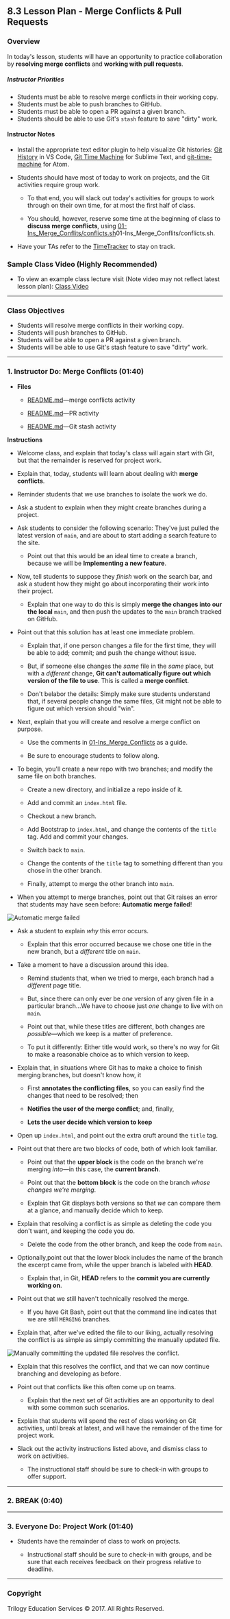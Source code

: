 ## 8.3 Lesson Plan - Merge Conflicts & Pull Requests

### Overview

In today's lesson, students will have an opportunity to practice collaboration by **resolving merge conflicts** and **working with pull requests**.

##### Instructor Priorities

* Students must be able to resolve merge conflicts in their working copy.
* Students must be able to push branches to GitHub.
* Students must be able to open a PR against a given branch.
* Students should be able to use Git's `stash` feature to save "dirty" work.

#### Instructor Notes

* Install the appropriate text editor plugin to help visualize Git histories: [Git History](https://github.com/DonJayamanne/gitHistoryVSCode) in VS Code, [Git Time Machine](https://github.com/pidu/git-timemachine) for Sublime Text, and [git-time-machine](https://atom.io/packages/git-time-machine) for Atom.

* Students should have most of today to work on projects, and the Git activities require group work.

  * To that end, you will slack out today's activities for groups to work through on their own time, for at most the first half of class.

  * You should, however, reserve some time at the beginning of class to **discuss merge conflicts**, using [01-Ins_Merge_Conflits/conflicts.sh](Activities/)01-Ins_Merge_Conflits/conflicts.sh.

* Have your TAs refer to the [TimeTracker](TimeTracker.xlsx) to stay on track.

### Sample Class Video (Highly Recommended)

* To view an example class lecture visit (Note video may not reflect latest lesson plan): [Class Video](https://codingbootcamp.hosted.panopto.com/Panopto/Pages/Viewer.aspx?id=c985acd8-557e-4264-9aae-a8650028e4ee)

- - -

### Class Objectives

* Students will resolve merge conflicts in their working copy.
* Students will push branches to GitHub.
* Students will be able to open a PR against a given branch.
* Students will be able to use Git's stash feature to save "dirty" work.

- - -

### 1. Instructor Do: Merge Conflicts (01:40)

* **Files**

  * [README.md](Activities/02-Stu_Merge_Conflicts/README.md)—merge conflicts activity

  * [README.md](Activities/03-Evr_Pull_Requests/README.md)—PR activity

  * [README.md](Activities/04-Stu_Stash/README.md)—Git stash activity

**Instructions**

* Welcome class, and explain that today's class will again start with Git, but that the remainder is reserved for project work.

* Explain that, today, students will learn about dealing with **merge conflicts**.

* Reminder students that we use branches to isolate the work we do.

* Ask a student to explain when they might create branches during a project.

* Ask students to consider the following scenario: They've just pulled the latest version of `main`, and are about to start adding a search feature to the site.

  * Point out that this would be an ideal time to create a branch, because we will be **Implementing a new feature**.

* Now, tell students to suppose they _finish_ work on the search bar, and ask a student how they might go about incorporating their work into their project.

  * Explain that one way to do this is simply **merge the changes into our the local** `main`, and then push the updates to the `main` branch tracked on GitHub.

* Point out that this solution has at least one immediate problem.

  * Explain that, if one person changes a file for the first time, they will be able to add; commit; and push the change without issue.

  * But, if someone else changes the _same_ file in the _same_ place, but with a _different_ change, **Git can't automatically figure out which version of the file to use**. This is called a **merge conflict**.

  * Don't belabor the details: Simply make sure students understand that, if several people change the same files, Git might not be able to figure out which version should "win".

* Next, explain that you will create and resolve a merge conflict on purpose.

  * Use the comments in [01-Ins_Merge_Conflicts](Activities/01-Ins_Merge_Conflicts) as a guide.

  * Be sure to encourage students to follow along.

* To begin, you'll create a new repo with two branches; and modify the same file on both branches.

  * Create a new directory, and initialize a repo inside of it.

  * Add and commit an `index.html` file.

  * Checkout a new branch.

  * Add Bootstrap to `index.html`, and change the contents of the `title` tag. Add and commit your changes.

  * Switch back to `main`.

  * Change the contents of the `title` tag to something different than you chose in the other branch.

  * Finally, attempt to merge the other branch into `main`.

* When you attempt to merge branches, point out that Git raises an error that students may have seen before: **Automatic merge failed**!

![Automatic merge failed](Images/merge-conflict.png)

* Ask a student to explain _why_  this error occurs.

  * Explain that this error occurred because we chose one title in the new branch, but a _different_ title on `main`.

* Take a moment to have a discussion around this idea.

  * Remind students that, when we tried to merge, each branch had a _different_ page title.

  * But, since there can only ever be _one_ version of any given file in a particular branch...We have to choose just _one_ change to live with on `main`.

  * Point out that, while these titles are different, both changes are _possible_—which we keep is a matter of preference.

  * To put it differently: Either title would work, so there's no way for Git to make a reasonable choice as to which version to keep.

* Explain that, in situations where Git has to make a choice to finish merging branches, but doesn't know how, it

  * First **annotates the conflicting files**, so you can easily find the changes that need to be resolved; then

  * **Notifies the user of the merge conflict**; and, finally,

  * **Lets the user decide which version to keep**

* Open up `index.html`, and point out the extra cruft around the `title` tag.

* Point out that there are two blocks of code, both of which look familiar.

  * Point out that the **upper block** is the code on the branch we're merging _into_—in this case, the **current branch**.

  * Point out that the **bottom block** is the code on the branch _whose changes we're merging_.

  * Explain that Git displays both versions so that _we_ can compare them at a glance, and manually decide which to keep.

* Explain that resolving a conflict is as simple as deleting the code you don't want, and keeping the code you do.

  * Delete the code from the other branch, and keep the code from `main`.

* Optionally,point out that the lower block includes the name of the branch the excerpt came from, while the upper branch is labeled with **HEAD**.

  * Explain that, in Git, **HEAD** refers to the **commit you are currently working on**.

* Point out that we still haven't technically resolved the merge.

  * If you have Git Bash, point out that the command line indicates that we are still `MERGING` branches.

* Explain that, after we've edited the file to our liking, actually resolving the conflict is as simple as simply committing the manually updated file.

![Manually committing the updated file resolves the conflict.](Images/resolving-conflict.png)

* Explain that this resolves the conflict, and that we can now continue branching and developing as before.

* Point out that conflicts like this often come up on teams.

  * Explain that the next set of Git activities are an opportunity to deal with some common such scenarios.

* Explain that students will spend the rest of class working on Git activities, until break at latest, and will have the remainder of the time for project work.

* Slack out the activity instructions listed above, and dismiss class to work on activities.

  * The instructional staff should be sure to check-in with groups to offer support.

- - -

### 2. BREAK (0:40)

- - -

### 3. Everyone Do: Project Work (01:40)

* Students have the remainder of class to work on projects.

  * Instructional staff should be sure to check-in with groups, and be sure that each receives feedback on their progress relative to deadline.

- - -

### Copyright

Trilogy Education Services © 2017. All Rights Reserved.
